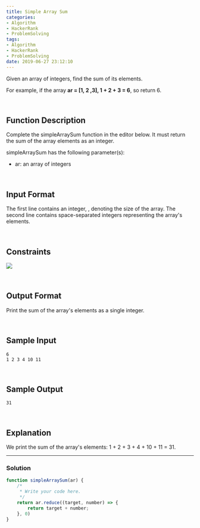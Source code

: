 ```yaml
---
title: Simple Array Sum
categories:
- Algorithm
- HackerRank
- ProblemSolving
tags:
- Algorithm
- HackerRank
- ProblemSolving
date: 2019-06-27 23:12:10
---
```

  


Given an array of integers, find the sum of its elements.

For example, if the array **ar = [1, 2 ,3], 1 + 2 + 3 = 6**, so return 6.

<br/>
<!-- more -->

## Function Description

Complete the simpleArraySum function in the editor below. It must return the sum of the array elements as an integer.

simpleArraySum has the following parameter(s):

- ar: an array of integers

<br/>

## Input Format

The first line contains an integer, , denoting the size of the array. 
The second line contains  space-separated integers representing the array's elements.

<br/>

## Constraints

![](https://latex.codecogs.com/gif.latex?0<&space;\mathit{n,ar[i]}\leq&space;1000)

<br/>

## Output Format

Print the sum of the array's elements as a single integer.

<br/>

## Sample Input
```
6
1 2 3 4 10 11
```

<br/>

## Sample Output
```
31
```

<br/>

## Explanation

We print the sum of the array's elements: 1 + 2 + 3 + 4 + 10 + 11 = 31.

---

### Solution

```javascript
function simpleArraySum(ar) {
    /*
     * Write your code here.
     */
    return ar.reduce((target, number) => {
        return target + number;
    }, 0)
}
```